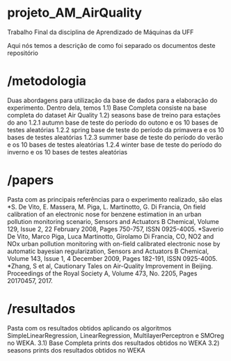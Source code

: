 # projeto_AM_AirQuality
Trabalho Final da disciplina de Aprendizado de Máquinas da UFF

Aqui nós temos a descrição de como foi separado os documentos deste repositório

# /metodologia 
Duas abordagens para utilização da base de dados para a elaboração do experimento. Dentro dela, temos
    1.1) Base Completa consiste na base completa do dataset Air Quality
    1.2) seasons base de treino para estações do ano
        1.2.1 autumn base de teste do período do outono e os 10 bases de testes aleatórias
        1.2.2 spring base de teste do período da primavera e os 10 bases de testes aleatórias
        1.2.3 summer base de teste do período do verão e os 10 bases de testes aleatórias
        1.2.4 winter base de teste do período do inverno e os 10 bases de testes aleatórias

# /papers 
Pasta com as principais referências para o experimento realizado, são elas
    *S. De Vito, E. Massera, M. Piga, L. Martinotto, G. Di Francia, On field calibration of an electronic nose for benzene estimation in an urban pollution monitoring scenario, Sensors and Actuators B Chemical, Volume 129, Issue 2, 22 February 2008, Pages 750-757, ISSN 0925-4005.
    *Saverio De Vito, Marco Piga, Luca Martinotto, Girolamo Di Francia, CO, NO2 and NOx urban pollution monitoring with on-field calibrated electronic nose by automatic bayesian   regularization, Sensors and Actuators B Chemical, Volume 143, Issue 1, 4 December 2009, Pages 182-191, ISSN 0925-4005.
    *Zhang, S et al, Cautionary Tales on Air-Quality Improvement in Beijing. Proceedings of the Royal Society A, Volume 473, No. 2205, Pages 20170457, 2017.

# /resultados 
Pasta com os resultados obtidos aplicando os algoritmos SimpleLinearRegression, LinearRegression, MultilayerPerceptron e SMOreg no WEKA.
    3.1) Base Completa prints dos resultados obtidos no WEKA
    3.2) seasons prints dos resultados obtidos no WEKA

